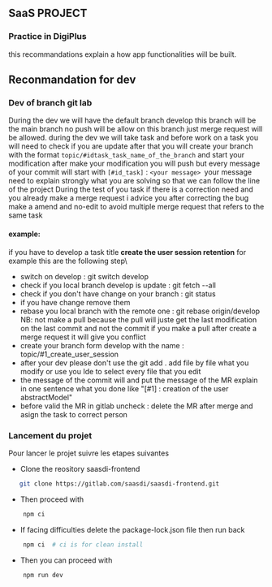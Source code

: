 ## SaaS PROJECT

### Practice in DigiPlus

this recommandations explain a how app functionalities will be built.

## Reconmandation  for dev

### Dev of branch git lab

During the dev we will have the default branch develop this branch will be the main branch 
no push will be allow on this branch just merge request will be allowed. during the dev we 
will take task and before work on a task you will need to check if you are update after that 
you will create your branch with the format `topic/#idtask_task_name_of_the_branch` and start 
your modification after make your modification you will push but every message of your commit 
will start with `[#id_task]` : `<your message> `your message need to explain strongly what you 
are solving so that we can follow the line of the project
During the test of you task if there is a correction need and 
you already make a merge request i advice you after correcting 
the bug make a amend and no-edit to avoid multiple merge request that refers to the same task

#### example: 
if you have to develop a task title  **create the user session retention**  for example this are the following step\
- switch on develop : git switch develop
- check if you local branch develop is update : git fetch --all
- check if you don't have change on your branch : git status
- if you have change remove them
- rebase you local branch with the remote one :  git rebase origin/develop NB: not make a pull because the pull will juste get the last modification on the last commit and not the commit if you make a pull after create a merge request it will give you conflict
- create your branch form develop with the name : topic/#1_create_user_session
- after your dev please don't use the git add . add file by file what you modify or use you Ide to select every file that you edit
- the message of the commit will and put the message of the MR explain in one sentence what you done like "[#1] :  creation of the user abstractModel"
- before valid the MR in gitlab uncheck : delete the MR after merge and asign the task to correct person


### Lancement du projet 

Pour lancer le projet suivre les etapes suivantes

- Clone the reository saasdi-frontend
```bash
   git clone https://gitlab.com/saasdi/saasdi-frontend.git
```
- Then proceed with  
```bash
    npm ci 
```
- If facing difficulties delete the package-lock.json file then run back
```bash
    npm ci  # ci is for clean install
```
- Then you can proceed with

```bash 
    npm run dev
```
